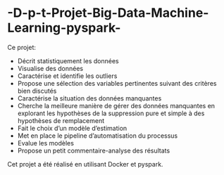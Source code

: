 # -D-p-t-Projet-Big-Data-Machine-Learning-pyspark-
Ce projet:

- Décrit statistiquement les données
- Visualise des données
- Caractérise et identifie les outliers
- Propose une sélection des variables pertinentes suivant des critères bien discutés
- Caractérise la situation des données manquantes
- Cherche la meilleure manière de gérer  des données manquantes en explorant les hypothèses de la suppression pure et simple à des hypothèses de remplacement
- Fait le choix d’un modèle d’estimation
- Met en place le pipeline d’automatisation du processus
- Evalue les modèles 
- Propose un petit commentaire-analyse des résultats

Cet projet a été réalisé en utilisant Docker et pyspark.

